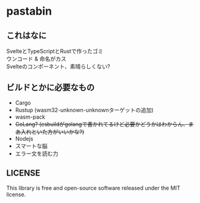 # pastabin

## これはなに
SvelteとTypeScriptとRustで作ったゴミ <br>
ウンコード & 命名がカス <br>
Svelteのコンポーネント、素晴らしくない?

## ビルドとかに必要なもの
- Cargo
- Rustup (wasm32-unknown-unknownターゲットの追加)
- wasm-pack
- ~~GoLang? (esbuildがgolangで書かれてるけど必要かどうかはわからん、まあ入れといた方がいいかな?)~~
- Nodejs
- スマートな脳
- エラー文を読む力



## LICENSE
This library is free and open-source software released under the MIT license.
